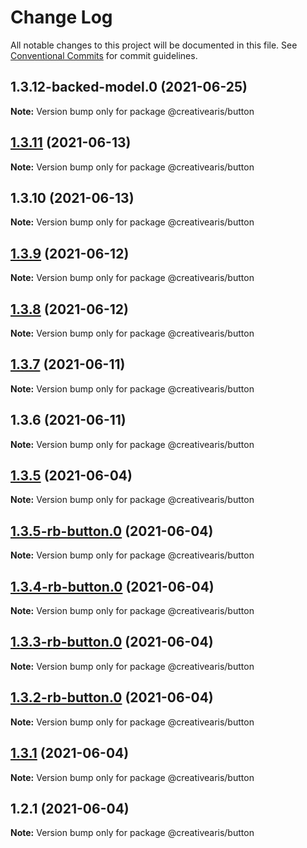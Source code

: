 # Change Log

All notable changes to this project will be documented in this file.
See [Conventional Commits](https://conventionalcommits.org) for commit guidelines.

## 1.3.12-backed-model.0 (2021-06-25)

**Note:** Version bump only for package @creativearis/button





## [1.3.11](https://github.com/yurikrupnik/mussia8/compare/@creativearis/button@1.3.10...@creativearis/button@1.3.11) (2021-06-13)

**Note:** Version bump only for package @creativearis/button





## 1.3.10 (2021-06-13)

**Note:** Version bump only for package @creativearis/button





## [1.3.9](https://github.com/yurikrupnik/mussia8/compare/@creativearis/button@1.3.7...@creativearis/button@1.3.9) (2021-06-12)

**Note:** Version bump only for package @creativearis/button





## [1.3.8](https://github.com/yurikrupnik/mussia8/compare/@creativearis/button@1.3.7...@creativearis/button@1.3.8) (2021-06-12)

**Note:** Version bump only for package @creativearis/button





## [1.3.7](https://github.com/yurikrupnik/mussia8/compare/@creativearis/button@1.3.6...@creativearis/button@1.3.7) (2021-06-11)

**Note:** Version bump only for package @creativearis/button





## 1.3.6 (2021-06-11)

**Note:** Version bump only for package @creativearis/button





## [1.3.5](https://github.com/yurikrupnik/mussia8/compare/@creativearis/button@1.3.5-rb-button.0...@creativearis/button@1.3.5) (2021-06-04)

**Note:** Version bump only for package @creativearis/button





## [1.3.5-rb-button.0](https://github.com/yurikrupnik/mussia8/compare/@creativearis/button@1.3.4-rb-button.0...@creativearis/button@1.3.5-rb-button.0) (2021-06-04)

**Note:** Version bump only for package @creativearis/button





## [1.3.4-rb-button.0](https://github.com/yurikrupnik/mussia8/compare/@creativearis/button@1.3.3-rb-button.0...@creativearis/button@1.3.4-rb-button.0) (2021-06-04)

**Note:** Version bump only for package @creativearis/button





## [1.3.3-rb-button.0](https://github.com/yurikrupnik/mussia8/compare/@creativearis/button@1.3.2-rb-button.0...@creativearis/button@1.3.3-rb-button.0) (2021-06-04)

**Note:** Version bump only for package @creativearis/button





## [1.3.2-rb-button.0](https://github.com/yurikrupnik/mussia8/compare/@creativearis/button@1.3.1...@creativearis/button@1.3.2-rb-button.0) (2021-06-04)

**Note:** Version bump only for package @creativearis/button





## [1.3.1](https://github.com/yurikrupnik/mussia8/compare/@creativearis/button@1.2.1...@creativearis/button@1.3.1) (2021-06-04)

**Note:** Version bump only for package @creativearis/button





## 1.2.1 (2021-06-04)

**Note:** Version bump only for package @creativearis/button
